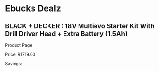 
# Ebucks Dealz
## BLACK + DECKER : 18V Multievo Starter Kit With Drill Driver Head + Extra Battery (1.5Ah)
[Product Page](https://www.ebucks.com/web/shop/productSelected.do?prodId=373597722&catId=717324798)

Price: R1719.00

Savings: 


	